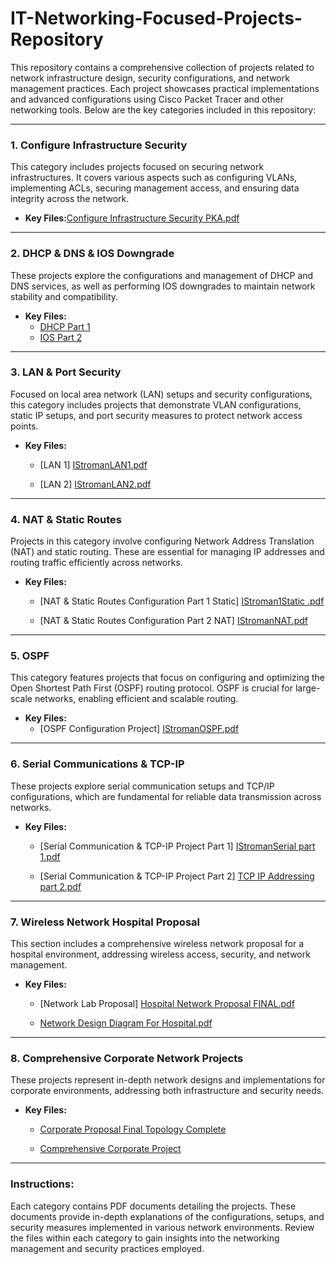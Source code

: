 # IT-Networking-Focused-Projects-Repository


This repository contains a comprehensive collection of projects related to network infrastructure design, security configurations, and network management practices. Each project showcases practical implementations and advanced configurations using Cisco Packet Tracer and other networking tools. Below are the key categories included in this repository:

---

### 1. Configure Infrastructure Security
This category includes projects focused on securing network infrastructures. It covers various aspects such as configuring VLANs, implementing ACLs, securing management access, and ensuring data integrity across the network.

- **Key Files:**[Configure Infrastructure Security PKA.pdf](https://github.com/user-attachments/files/16828182/Configure.Infrastructure.Security.PKA.pdf)

 
---

### 2. DHCP & DNS & IOS Downgrade
These projects explore the configurations and management of DHCP and DNS services, as well as performing IOS downgrades to maintain network stability and compatibility.

- **Key Files:**
  - [DHCP Part 1](./DHCP_DNS_IOS_Downgrade/IStromanDHCP_Part_1.pdf)
  - [IOS Part 2](./DHCP_DNS_IOS_Downgrade/IStromanDHCP_Part_1.pdf)

---

### 3. LAN & Port Security
Focused on local area network (LAN) setups and security configurations, this category includes projects that demonstrate VLAN configurations, static IP setups, and port security measures to protect network access points.

- **Key Files:**
  - [LAN 1] [IStromanLAN1.pdf](https://github.com/user-attachments/files/16828185/IStromanLAN1.pdf)

  - [LAN 2] [IStromanLAN2.pdf](https://github.com/user-attachments/files/16828186/IStromanLAN2.pdf)

  

---


### 4. NAT & Static Routes
Projects in this category involve configuring Network Address Translation (NAT) and static routing. These are essential for managing IP addresses and routing traffic efficiently across networks.

- **Key Files:**
  - [NAT & Static Routes Configuration Part 1 Static] [IStroman1Static .pdf](https://github.com/user-attachments/files/16828189/IStroman1Static.pdf)


  - [NAT & Static Routes Configuration Part 2 NAT] [IStromanNAT.pdf](https://github.com/user-attachments/files/16828124/IStromanNAT.pdf)



---

### 5. OSPF
This category features projects that focus on configuring and optimizing the Open Shortest Path First (OSPF) routing protocol. OSPF is crucial for large-scale networks, enabling efficient and scalable routing.

- **Key Files:**
  - [OSPF Configuration Project] [IStromanOSPF.pdf](https://github.com/user-attachments/files/16828192/IStromanOSPF.pdf)

 

---

### 6. Serial Communications & TCP-IP
These projects explore serial communication setups and TCP/IP configurations, which are fundamental for reliable data transmission across networks.

- **Key Files:**
  - [Serial Communication & TCP-IP Project Part 1] [IStromanSerial part 1.pdf](https://github.com/user-attachments/files/16828197/IStromanSerial.part.1.pdf)

  - [Serial Communication & TCP-IP Project Part 2] [TCP IP Addressing part 2.pdf](https://github.com/user-attachments/files/16828198/TCP.IP.Addressing.part.2.pdf)

 

---

### 7. Wireless Network Hospital Proposal
This section includes a comprehensive wireless network proposal for a hospital environment, addressing wireless access, security, and network management.

- **Key Files:**
  - [Network Lab Proposal] [ Hospital Network Proposal FINAL.pdf](https://github.com/user-attachments/files/16828203/ITT-370.Hospital.Network.Proposal.FINAL.pdf)

  - [Network Design Diagram For Hospital.pdf](https://github.com/user-attachments/files/16828206/Final.Copy.of.Network.Design.Diagram.Modifed.For.Hospital.pdf)

  

---

### 8. Comprehensive Corporate Network Projects
These projects represent in-depth network designs and implementations for corporate environments, addressing both infrastructure and security needs.

- **Key Files:**
  - [Corporate Proposal Final Topology Complete](https://github.com/user-attachments/files/16828208/Corp.Proposal.final.Topology.Complete.final.pdf)

  - [ Comprehensive Corporate Project](https://github.com/user-attachments/files/16828210/ITT.270.final.Benchmark.Comprehensive.Corporate.Project.final.pdf)


---

### Instructions:
Each category contains PDF documents detailing the projects. These documents provide in-depth explanations of the configurations, setups, and security measures implemented in various network environments. Review the files within each category to gain insights into the networking management and security practices employed.


